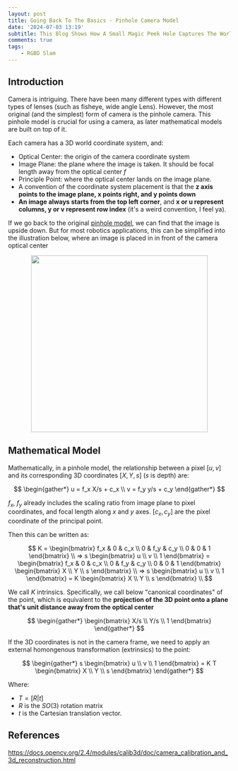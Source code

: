 ```yaml
---
layout: post
title: Going Back To The Basics - Pinhole Camera Model
date: '2024-07-03 13:19'
subtitle: This Blog Shows How A Small Magic Peek Hole Captures The World
comments: true
tags:
    - RGBD Slam
---
```


## Introduction

Camera is intriguing. There have been many different types with different types of lenses (such as fisheye, wide angle Lens). However, the most original (and the simplest) form of camera is the pinhole camera. This pinhole model is crucial for using a camera, as later mathematical models are built on top of it.

Each camera has a 3D world coordinate system, and:

- Optical Center:  the origin of the camera coordinate system
- Image Plane: the plane where the image is taken. It should be focal length away from the optical center $f$
- Principle Point: where the optical center lands on the image plane.
- A convention of the coordinate system placement is that the **z axis points to the image plane, x points right, and y points down**
- **An image always starts from the top left corner**, and **x or u represent columns, y or v represent row index** (it's a weird convention, I feel ya).

If we go back to the original [pinhole model](https://en.wikipedia.org/wiki/Pinhole_camera_model), we can find that the image is upside down. But for most robotics applications, this can be simplified into the illustration below, where an image is placed in in front of the camera optical center

<p align="center">
<img src="https://github.com/RicoJia/The-Dream-Robot/assets/39393023/aa1eb110-f272-4939-b586-44eecae787ef" height="400"/>
</p>

## Mathematical Model

Mathematically, in a pinhole model, the relationship between a pixel $[u, v]$ and its corresponding 3D coordinates $[X, Y, s]$ ($s$ is depth) are:

$$
\begin{gather*}
u = f_x X/s + c_x
\\
v = f_y y/s + c_y
\end{gather*}
$$

$f_x$, $f_y$ already includes the scaling ratio from image plane to pixel coordinates, and focal length along $x$ and $y$ axes. $[c_x, c_y]$ are the pixel coordinate of the principal point.

Then this can be written as: 

$$
K = \begin{bmatrix}
f_x & 0 & c_x \\
0 & f_y & c_y \\
0 & 0 & 1
\end{bmatrix}
\\
=> 
s \begin{bmatrix} u \\ v \\ 1 \end{bmatrix} = \begin{bmatrix} f_x & 0 & c_x \\ 0 & f_y & c_y \\ 0 & 0 & 1 \end{bmatrix} \begin{bmatrix} X \\ Y \\ s \end{bmatrix}
\\
=> 
s \begin{bmatrix} u \\ v \\ 1 \end{bmatrix} =  K \begin{bmatrix} X \\ Y \\ s \end{bmatrix}
\\
$$

We call $K$ intrinsics. Specifically, we call below "canonical coordinates" of the point, which is equivalent to the **projection of the 3D point onto a plane that's unit distance away from the optical center**

$$
\begin{gather*}
\begin{bmatrix} X/s \\ Y/s \\ 1 \end{bmatrix}
\end{gather*}
$$

If the 3D coordinates is not in the camera frame, we need to apply an external homongenous transformation (extrinsics) to the point: 

$$
\begin{gather*}
s \begin{bmatrix} u \\ v \\ 1 \end{bmatrix} =  K T \begin{bmatrix} X \\ Y \\ s \end{bmatrix}
\end{gather*}
$$

Where:
- $T=[R | t]$
- $R$ is the $SO(3)$ rotation matrix
- $t$ is the Cartesian translation vector.

## References
https://docs.opencv.org/2.4/modules/calib3d/doc/camera_calibration_and_3d_reconstruction.html


